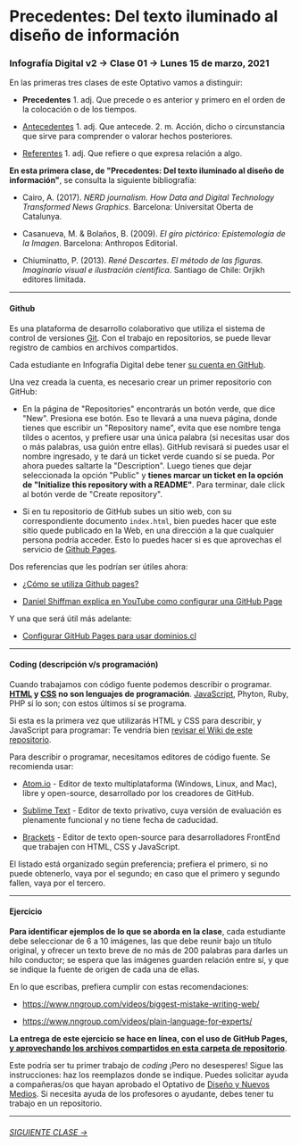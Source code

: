 # Precedentes: Del texto iluminado al diseño de información

### Infografía Digital v2 → Clase 01 → Lunes 15 de marzo, 2021

En las primeras tres clases de este Optativo vamos a distinguir:

- **Precedentes** 1. adj. Que precede o es anterior y primero en el orden de la colocación o de los tiempos.

- [Antecedentes](https://github.com/profesorfaco/dno075-2021/tree/main/clase-02) 1. adj. Que antecede. 2. m. Acción, dicho o circunstancia que sirve para comprender o valorar hechos posteriores.

- [Referentes](https://github.com/profesorfaco/dno075-2021/tree/main/clase-03) 1. adj. Que refiere o que expresa relación a algo.

**En esta primera clase, de "Precedentes: Del texto iluminado al diseño de información"**, se consulta la siguiente bibliografía:
 
- Cairo, A. (2017). *NERD journalism. How Data and Digital Technology Transformed News Graphics*. Barcelona: Universitat Oberta de Catalunya.

- Casanueva, M. & Bolaños, B. (2009). *El giro pictórico: Epistemología de la Imagen*. Barcelona: Anthropos Editorial. 

- Chiuminatto, P. (2013). *René Descartes. El método de las figuras. Imaginario visual e ilustración científica*. Santiago de Chile: Orjikh editores limitada.

- - - - - - - 

#### Github

Es una plataforma de desarrollo colaborativo que utiliza el sistema de control de versiones [Git](https://git-scm.com/). Con el trabajo en repositorios, se puede llevar registro de cambios en archivos compartidos.

Cada estudiante en Infografía Digital debe tener [su cuenta en GitHub](https://github.com/join).

Una vez creada la cuenta, es necesario crear un primer repositorio con GitHub: 

- En la página de "Repositories" encontrarás un botón verde, que dice "New". Presiona ese botón. Eso te llevará a una nueva página, donde tienes que escribir un "Repository name", evita que ese nombre tenga tildes o acentos, y prefiere usar una única palabra (si necesitas usar dos o más palabras, usa guión entre ellas). GitHub revisará si puedes usar el nombre ingresado, y te dará un ticket verde cuando sí se pueda. Por ahora puedes saltarte la "Description". Luego tienes que dejar seleccionada la opción "Public" y **tienes marcar un ticket en la opción de "Initialize this repository with a README"**. Para terminar, dale click al botón verde de "Create repository".

- Si en tu repositorio de GitHub subes un sitio web, con su correspondiente documento `index.html`, bien puedes hacer que este sitio quede publicado en la Web, en una dirección a la que cualquier persona podría acceder. Esto lo puedes hacer si es que aprovechas el servicio de [Github Pages](https://help.github.com/articles/what-is-github-pages/). 

Dos referencias que les podrían ser útiles ahora: 

- [¿Cómo se utiliza Github pages?](https://developer.mozilla.org/es/docs/Learn/Using_Github_pages)

- [Daniel Shiffman explica en YouTube como configurar una GitHub Page](https://youtu.be/bFVtrlyH-kc)

Y una que será útil más adelante: 

- [Configurar GitHub Pages para usar dominios.cl](https://medium.com/@ggerena/configurar-github-pages-para-usar-dominios-cl-13c1a644699f)

- - - - - - - 

#### Coding (descripción v/s programación)

Cuando trabajamos con código fuente podemos describir o programar. **[HTML](https://github.com/profesorfaco/dno075-2021/wiki/HTML) y [CSS](https://github.com/profesorfaco/dno075-2021/wiki/CSS) no son lenguajes de programación**. [JavaScript](https://github.com/profesorfaco/dno075-2021/wiki/JavaScript), Phyton, Ruby, PHP sí lo son; con estos últimos sí se programa.

Si esta es la primera vez que utilizarás HTML y CSS para describir, y JavaScript para programar: Te vendría bien [revisar el Wiki de este repositorio](https://github.com/profesorfaco/dno075-2021/wiki).

Para describir o programar, necesitamos editores de código fuente. Se recomienda usar:  

- [Atom.io](https://atom.io/) - Editor de texto multiplataforma (Windows, Linux, and Mac), libre y open-source, desarrollado por los creadores de GitHub. 

- [Sublime Text](https://www.sublimetext.com/) - Editor de texto privativo, cuya versión de evaluación es plenamente funcional y no tiene fecha de caducidad. 

- [Brackets](http://brackets.io/) - Editor de texto open-source para desarrolladores FrontEnd que trabajen con HTML, CSS y JavaScript.

El listado está organizado según preferencia; prefiera el primero, si no puede obtenerlo, vaya por el segundo; en caso que el primero y segundo fallen, vaya por el tercero.

- - - - - - - 

#### Ejercicio

**Para identificar ejemplos de lo que se aborda en la clase**, cada estudiante debe seleccionar de 6 a 10 imágenes, las que debe reunir bajo un título original, y ofrecer un texto breve de no más de 200 palabras para darles un hilo conductor; se espera que las imágenes guarden relación entre sí, y que se indique la fuente de origen de cada una de ellas.

En lo que escribas, prefiera cumplir con estas recomendaciones: 

- https://www.nngroup.com/videos/biggest-mistake-writing-web/

- https://www.nngroup.com/videos/plain-language-for-experts/

**La entrega de este ejercicio se hace en línea, con el uso de GitHub Pages, [y aprovechando los archivos compartidos en esta carpeta de repositorio](https://profesorfaco.github.io/dno075-2021/clase-01/)**.

Este podría ser tu primer trabajo de *coding* ¡Pero no desesperes! Sigue las instrucciones: haz los reemplazos donde se indique. Puedes solicitar ayuda a compañeras/os que hayan aprobado el Optativo de [Diseño y Nuevos Medios](https://github.com/profesorfaco/dno037-2020/). Si necesita ayuda de los profesores o ayudante, debes tener tu trabajo en un repositorio.


- - - - - - - 

###### [SIGUIENTE CLASE →](https://github.com/profesorfaco/dno075-2021/tree/main/clase-02)
